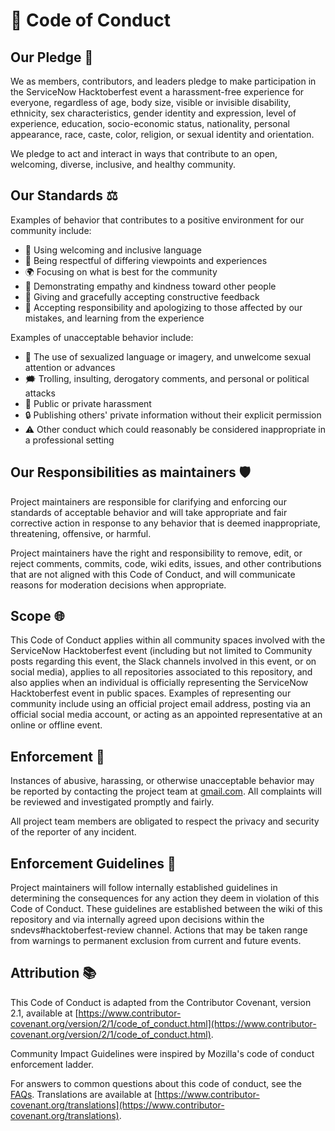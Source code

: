 # 🌟 Code of Conduct

## Our Pledge 🤝

We as members, contributors, and leaders pledge to make participation in the ServiceNow Hacktoberfest event a harassment-free experience for everyone, regardless of age, body size, visible or invisible disability, ethnicity, sex characteristics, gender identity and expression, level of experience, education, socio-economic status, nationality, personal appearance, race, caste, color, religion, or sexual identity and orientation.

We pledge to act and interact in ways that contribute to an open, welcoming, diverse, inclusive, and healthy community.

## Our Standards ⚖️

Examples of behavior that contributes to a positive environment for our community include:

- 🌼 Using welcoming and inclusive language
- 🤝 Being respectful of differing viewpoints and experiences
- 🌍 Focusing on what is best for the community
- 🤗 Demonstrating empathy and kindness toward other people
- 📝 Giving and gracefully accepting constructive feedback
- 🙏 Accepting responsibility and apologizing to those affected by our mistakes, and learning from the experience

Examples of unacceptable behavior include:

- 🚫 The use of sexualized language or imagery, and unwelcome sexual attention or advances
- 🗯️ Trolling, insulting, derogatory comments, and personal or political attacks
- 🚷 Public or private harassment
- 🔒 Publishing others' private information without their explicit permission
- ⚠️ Other conduct which could reasonably be considered inappropriate in a professional setting

## Our Responsibilities as maintainers 🛡️

Project maintainers are responsible for clarifying and enforcing our standards of acceptable behavior and will take appropriate and fair corrective action in response to any behavior that is deemed inappropriate, threatening, offensive, or harmful.

Project maintainers have the right and responsibility to remove, edit, or reject comments, commits, code, wiki edits, issues, and other contributions that are not aligned with this Code of Conduct, and will communicate reasons for moderation decisions when appropriate.

## Scope 🌐

This Code of Conduct applies within all community spaces involved with the ServiceNow Hacktoberfest event (including but not limited to Community posts regarding this event, the Slack channels involved in this event, or on social media), applies to all repositories associated to this repository, and also applies when an individual is officially representing the ServiceNow Hacktoberfest event in public spaces. Examples of representing our community include using an official project email address, posting via an official social media account, or acting as an appointed representative at an online or offline event.

## Enforcement 🚨

Instances of abusive, harassing, or otherwise unacceptable behavior may be reported by contacting the project team at [gmail.com](mailto:rahulbarnwalonlyu2@gmail.com). All complaints will be reviewed and investigated promptly and fairly.

All project team members are obligated to respect the privacy and security of the reporter of any incident.

## Enforcement Guidelines 📜

Project maintainers will follow internally established guidelines in determining the consequences for any action they deem in violation of this Code of Conduct. These guidelines are established between the wiki of this repository and via internally agreed upon decisions within the sndevs#hacktoberfest-review channel. Actions that may be taken range from warnings to permanent exclusion from current and future events.

## Attribution 📚

This Code of Conduct is adapted from the Contributor Covenant, version 2.1, available at [https://www.contributor-covenant.org/version/2/1/code_of_conduct.html](https://www.contributor-covenant.org/version/2/1/code_of_conduct.html).

Community Impact Guidelines were inspired by Mozilla's code of conduct enforcement ladder.

For answers to common questions about this code of conduct, see the [FAQs](https://www.contributor-covenant.org/faq). Translations are available at [https://www.contributor-covenant.org/translations](https://www.contributor-covenant.org/translations).